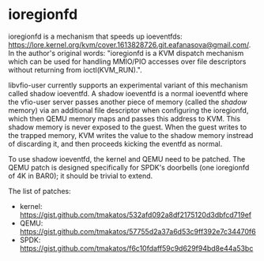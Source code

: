 # ioregionfd

ioregionfd is a mechanism that speeds up ioeventfds:
https://lore.kernel.org/kvm/cover.1613828726.git.eafanasova@gmail.com/. In the
author's original words: "ioregionfd is a KVM dispatch mechanism which can be
used for handling MMIO/PIO accesses over file descriptors without returning
from ioctl(KVM_RUN).".

libvfio-user currently supports an experimental variant of this mechanism
called shadow ioeventfd. A shadow ioeventfd is a normal ioeventfd where the
vfio-user server passes another piece of memory (called the _shadow_ memory)
via an additional file descriptor when configuring the ioregionfd, which then
QEMU memory maps and passes this address to KVM. This shadow memory is never
exposed to the guest. When the guest writes to the trapped memory, KVM writes
the value to the shadow memory instread of discarding it, and then proceeds
kicking the eventfd as normal.

To use shadow ioeventfd, the kernel and QEMU need to be patched. The QEMU patch
is designed specifically for SPDK's doorbells (one ioregionfd of 4K in BAR0);
it should be trivial to extend.

The list of patches:
* kernel: https://gist.github.com/tmakatos/532afd092a8df2175120d3dbfcd719ef
* QEMU: https://gist.github.com/tmakatos/57755d2a37a6d53c9ff392e7c34470f6
* SPDK: https://gist.github.com/tmakatos/f6c10fdaff59c9d629f94bd8e44a53bc
